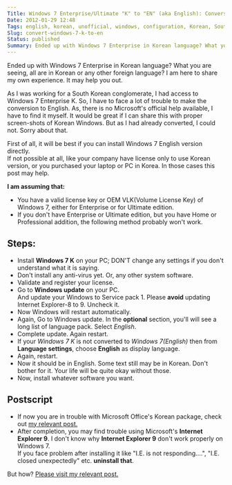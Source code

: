 ```yaml
---
Title: Windows 7 Enterprise/Ultimate "K" to "EN" (aka English): Conversion Step-by-step
Date: 2012-01-29 12:48
Tags: english, korean, unofficial, windows, configuration, Korean, South Korea, tutorial, Windows 7, conversion
Slug: convert-windows-7-k-to-en
Status: published
Summary: Ended up with Windows 7 Enterprise in Korean language? What you are seeing, all are in Korean language or any other foreign language? I am here to share my own experience. It may help you out. 
---
```


Ended up with Windows 7 Enterprise in Korean language? What you are seeing, all are in Korean or any other foreign language? I am here to share my own experience. It may help you out.

As I was working for a South Korean conglomerate, I had access to Windows 7 Enterprise K. So, I have to face a lot of trouble to make the conversion to English. As, there is no Microsoft's official help available, I have to find it myself.  It would be great if I can share this with proper screen-shots of Korean Windows. But as I had already converted, I could not. Sorry about that.

 
First of all, it will be best if you can install Windows 7 English version directly.  
If not possible at all, like your company have license only to use Korean version, or you purchased your laptop or PC in Korea. In those cases this post may help.   
  
 
**I am assuming that:**
 
 * You have a valid license key or OEM VLK(Volume License Key) of Windows 7, either for Enterprise or for Ultimate edition.  
 * If you don't have Enterprise or Ultimate edition, but you have Home or Professional addition, the following method probably won't work.   
 
 
## Steps:

 * Install **Windows 7 K** on your PC; DON'T change any settings if you don't understand what it is saying.
 * Don't install any anti-virus yet. Or, any other system software.
 * Validate and register your license.
 * Go to **Windows update** on your PC.  
    And update your Windows to Service pack 1. Please **avoid** updating Internet Explorer-8 to 9. Uncheck it.
 * Now Windows will restart automatically.
 * Again, Go to Windows update. In the **optional** section, you'll will see a long list of language pack. Select *English*. 
 * Complete update. Again restart.
 * If your *Windows 7 K* is not converted to *Windows 7(English)* then from **Language settings**, choose **English** as display language.
 * Again, restart. 
 * Now it should be in English. Some text still may be in Korean. Don't bother for it. Your life will be quite okay without those.
 * Now, install whatever software you want.
 

## Postscript  
 * If now you are in trouble with Microsoft Office's Korean package, check out [my relevant post.](https://blog.kmonsoor.com/install-english-language-on-microsoft-office-2007-2010/)  
 * After completion, you may find trouble using Microsoft's **Internet Explorer 9**. I don't know why **Internet Explorer 9** don't work properly on Windows 7.  
If you face problem after installing it like "I.E. is not responding....", "I.E. closed unexpectedly" etc. **uninstall that**. 

But how? [Please visit my relevant post.](https://blog.kmonsoor.com/uninstall-ie-9/)
  
